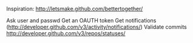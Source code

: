 Inspiration:
http://letsmake.github.com/bettertogether/

Ask user and passwd
Get an OAUTH token
Get notifications (http://developer.github.com/v3/activity/notifications/)
Validate commits http://developer.github.com/v3/repos/statuses/
